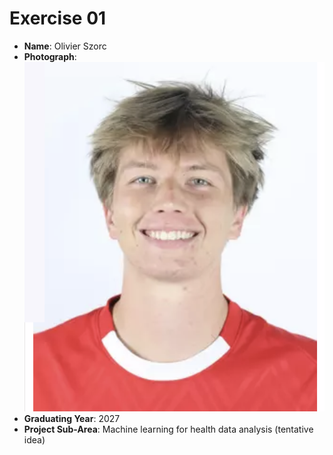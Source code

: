 # Exercise 01

- **Name**: Olivier Szorc  
- **Photograph**:  
  ![My Photo](profile_pic)  
- **Graduating Year**: 2027  
- **Project Sub-Area**: Machine learning for health data analysis (tentative idea)

